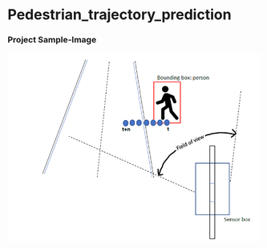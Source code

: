 # Pedestrian_trajectory_prediction

### Project Sample-Image
<p align="center">
  <img src="/images/Sample_img.png" width="650" title="hover text">
</p>
